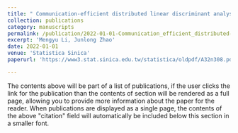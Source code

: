 ```yaml
---
title: " Communication-efficient distributed linear discriminant analysis for binary classificationn"
collection: publications
category: manuscripts
permalink: /publication/2022-01-01-Communication_efficient_distributed-number-11
excerpt: 'Mengyu Li, Junlong Zhao'
date: 2022-01-01
venue: 'Statistica Sinica'
paperurl: 'https://www3.stat.sinica.edu.tw/statistica/oldpdf/A32n308.pdf'

---
```


The contents above will be part of a list of publications, if the user clicks the link for the publication than the contents of section will be rendered as a full page, allowing you to provide more information about the paper for the reader. When publications are displayed as a single page, the contents of the above "citation" field will automatically be included below this section in a smaller font.